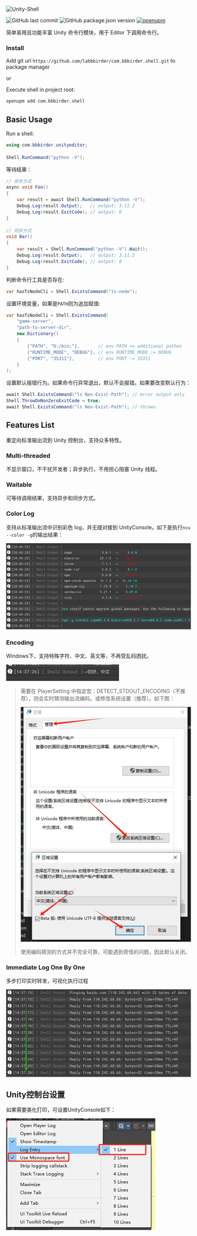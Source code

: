 ![Unity-Shell](https://socialify.git.ci/labbbirder/Unity-Shell/image?description=1&forks=1&issues=1&name=1&owner=1&stargazers=1&theme=Light)

![GitHub last commit](https://img.shields.io/github/last-commit/labbbirder/unityshell)
![GitHub package.json version](https://img.shields.io/github/package-json/v/labbbirder/unityshell)
[![openupm](https://img.shields.io/npm/v/com.bbbirder.unityshell?label=openupm&registry_uri=https://package.openupm.com)](https://openupm.com/packages/com.bbbirder.unityshell/)

简单易用且功能丰富 Unity 命令行模块，用于 Editor 下调用命令行。

### Install

Add git url `https://github.com/labbbirder/com.bbbirder.shell.git` to package manager

or

Execute shell in project root:

```bash
openupm add com.bbbirder.shell
```

## Basic Usage

Run a shell:

```csharp
using com.bbbirder.unityeditor;

Shell.RunCommand("python -V");
```

等待结果：

```csharp
// 异步方式
async void Foo()
{
    var result = await Shell.RunCommand("python -V");
    Debug.Log(result.Output);   // output: 3.11.2
    Debug.Log(result.ExitCode); // output: 0
}

// 同步方式
void Bar()
{
    var result = Shell.RunCommand("python -V").Wait();
    Debug.Log(result.Output);   // output: 3.11.2
    Debug.Log(result.ExitCode); // output: 0
}
```

判断命令行工具是否存在:

```csharp
var hasTsNodeCli = Shell.ExistsCommand("ts-node");
```

设置环境变量，如果是`PATH`则为追加赋值:

```csharp
var hasTsNodeCli = Shell.ExistsCommand(
    "game-server",
    "path-to-server-dir",
    new Dictionary()
    {
        {"PATH", "D:/bin;"},       // env PATH += additional pathes
        {"RUNTIME_MODE", "DEBUG"}, // env RUNTIME_MODE := DEBUG
        {"PORT", "35311"},         // env PORT := 35311
    }
);
```

设置默认报错行为。如果命令行异常退出，默认不会报错。如果要改变默认行为：

```csharp
await Shell.ExistsCommand("ls Non-Exist-Path"); // error output only
Shell.ThrowOnNonZeroExitCode = true;
await Shell.ExistsCommand("ls Non-Exist-Path"); // throws

```


## Features List

重定向标准输出流到 Unity 控制台，支持众多特性。

### Multi-threaded

不显示窗口，不干扰开发者；异步执行，不用担心阻塞 Unity 线程。

### Waitable

可等待调用结果，支持异步和同步方式。

### Color Log

支持从标准输出流中识别彩色 log，并无缝对接到 UnityConsole。如下是执行`ncu --color -g`的输出结果：

![color-log](./Documentation/color-log.png)

### Encoding

Windows下，支持特殊字符、中文、英文等，不再受乱码困扰。

![unicode](./Documentation/unicode.png)

> 需要在 PlayerSetting 中指定宏：DETECT_STDOUT_ENCODING（不推荐），则会实时猜测输出流编码。或修改系统设置（推荐）。如下图：
>
> ![windows](./Documentation/config_sys.png)
> 
> 使用编码猜测的方式并不完全可靠，可能遇到奇怪的问题，因此默认关闭。

### Immediate Log One By One

多步打印实时转发，可视化执行过程

![one-by-one](./Documentation/one-by-one.png)


## Unity控制台设置

如果需要美化打印，可设置UnityConsole如下：

![unity](./Documentation/config_unity.png)
